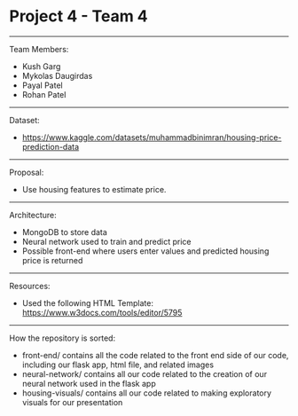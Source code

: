 # Project 4 - Team 4
-----
Team Members:
- Kush Garg
- Mykolas Daugirdas
- Payal Patel
- Rohan Patel
-----
Dataset:
- https://www.kaggle.com/datasets/muhammadbinimran/housing-price-prediction-data
-----
Proposal:
- Use housing features to estimate price.
-----
Architecture:
- MongoDB to store data
- Neural network used to train and predict price
- Possible front-end where users enter values and predicted housing price is returned
-----
Resources:
- Used the following HTML Template: https://www.w3docs.com/tools/editor/5795
-----
How the repository is sorted:
- front-end/ contains all the code related to the front end side of our code, including our flask app, html file, and related images
- neural-network/ contains all our code related to the creation of our neural network used in the flask app
- housing-visuals/ contains all our code related to making exploratory visuals for our presentation
